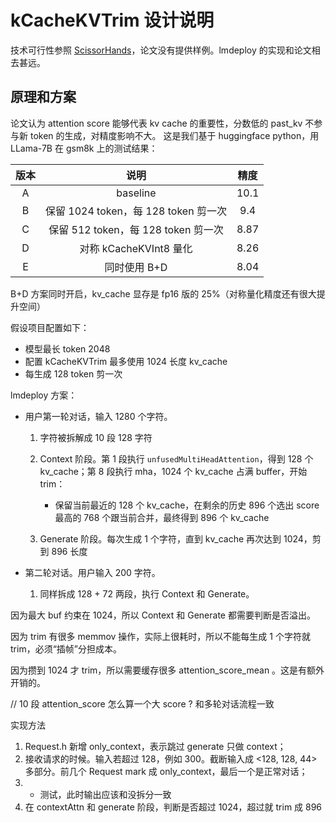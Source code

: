 # kCacheKVTrim 设计说明

技术可行性参照 [ScissorHands](https://arxiv.org/pdf/2305.17118.pdf)，论文没有提供样例。lmdeploy 的实现和论文相去甚远。

## 原理和方案

论文认为 attention score 能够代表 kv cache 的重要性，分数低的 past_kv 不参与新 token 的生成，对精度影响不大。
这是我们基于 huggingface python，用 LLama-7B 在 gsm8k 上的测试结果：

| 版本 |                 说明                 | 精度 |
| :--: | :----------------------------------: | :--: |
|  A   |               baseline               | 10.1 |
|  B   | 保留 1024 token，每 128 token 剪一次 | 9.4  |
|  C   | 保留 512 token，每 128 token 剪一次  | 8.87 |
|  D   |        对称 kCacheKVInt8 量化        | 8.26 |
|  E   |             同时使用 B+D             | 8.04 |

B+D 方案同时开启，kv_cache 显存是 fp16 版的 25%（对称量化精度还有很大提升空间）

假设项目配置如下：

- 模型最长 token 2048
- 配置 kCacheKVTrim 最多使用 1024 长度 kv_cache
- 每生成 128 token 剪一次

lmdeploy 方案：

- 用户第一轮对话，输入 1280 个字符。

  1. 字符被拆解成 10 段 128 字符

  2. Context 阶段。第 1 段执行 `unfusedMultiHeadAttention`，得到 128 个 kv_cache；第 8 段执行 mha，1024 个 kv_cache 占满 buffer，开始 trim：

     - 保留当前最近的 128 个 kv_cache，在剩余的历史 896 个选出 score 最高的 768 个跟当前合并，最终得到 896 个 kv_cache

  3. Generate 阶段。每次生成 1 个字符，直到 kv_cache 再次达到 1024，剪到 896 长度

- 第二轮对话。用户输入 200 字符。

  1. 同样拆成 128 + 72 两段，执行 Context 和 Generate。

因为最大 buf 约束在 1024，所以 Context 和 Generate 都需要判断是否溢出。

因为 trim 有很多 memmov 操作，实际上很耗时，所以不能每生成 1 个字符就 trim，必须“插帧”分担成本。

因为攒到 1024 才 trim，所以需要缓存很多 attention_score_mean 。这是有额外开销的。

// 10 段 attention_score 怎么算一个大 score  ?  和多轮对话流程一致

实现方法
1. Request.h 新增 only_context，表示跳过 generate 只做 context；
2. 接收请求的时候。输入若超过 128，例如 300。截断输入成 <128, 128, 44> 多部分。前几个 Request mark 成 only_context，最后一个是正常对话；
3. - 测试，此时输出应该和没拆分一致
4. 在 contextAttn 和 generate 阶段，判断是否超过 1024，超过就 trim 成 896
